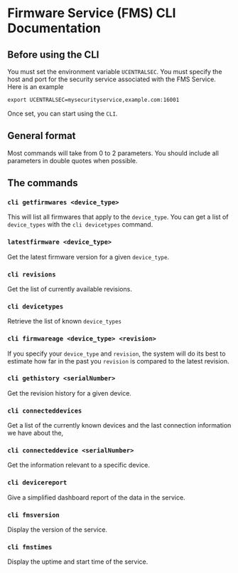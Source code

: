 # Firmware Service (FMS) CLI Documentation

## Before using the CLI
You must set the environment variable `UCENTRALSEC`. You must specify the host and port for the security service 
associated with the FMS Service. Here is an example
```csh
export UCENTRALSEC=mysecurityservice,example.com:16001
```
Once set, you can start using the `CLI`.

## General format
Most commands will take from 0 to 2 parameters. You should include all parameters in double quotes when possible.

## The commands

### `cli getfirmwares <device_type>`
This will list all firmwares that apply to the `device_type`. You can get a list of `device_types` with the `cli devicetypes` command.

### `latestfirmware <device_type>`
Get the latest firmware version for a given `device_type`.

### `cli revisions`
Get the list of currently available revisions.

### `cli devicetypes`
Retrieve the list of known `device_types`

### `cli firmwareage <device_type> <revision>`
If you specify your `device_type` and `revision`, the system will do its best to estimate how 
far in the past you `revision` is compared to the latest revision.

### `cli gethistory <serialNumber>`
Get the revision history for a given device.

### `cli connecteddevices`
Get a list of the currently known devices and the last connection information we have about the,

### `cli connecteddevice <serialNumber>`
Get the information relevant to a specific device.

### `cli devicereport`
Give a simplified dashboard report of the data in the service.

### `cli fmsversion`
Display the version of the service.

### `cli fmstimes`
Display the uptime and start time of the service.
